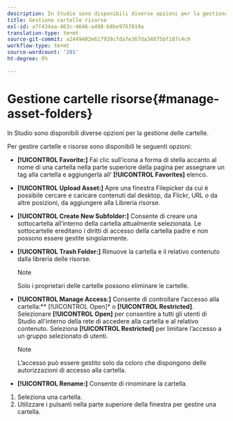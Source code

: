 ```yaml
---
description: In Studio sono disponibili diverse opzioni per la gestione delle cartelle.
title: Gestione cartelle risorse
exl-id: a7f434aa-463c-4646-a498-b8be9767019a
translation-type: tm+mt
source-git-commit: a2449482e617939cfda7e367da34875bf187c4c9
workflow-type: tm+mt
source-wordcount: '201'
ht-degree: 0%

---
```


# Gestione cartelle risorse{#manage-asset-folders}

In Studio sono disponibili diverse opzioni per la gestione delle cartelle.

Per gestire cartelle e risorse sono disponibili le seguenti opzioni:

* **[!UICONTROL Favorite:]** Fai clic sull’icona a forma di stella accanto al nome di una cartella nella parte superiore della pagina per assegnare un tag alla cartella e aggiungerla all’ **[!UICONTROL Favorites]** elenco.

* **[!UICONTROL Upload Asset:]** Apre una finestra Filepicker da cui è possibile cercare e caricare contenuti dal desktop, da Flickr, URL o da altre posizioni, da aggiungere alla Libreria risorse.
* **[!UICONTROL Create New Subfolder:]** Consente di creare una sottocartella all’interno della cartella attualmente selezionata. Le sottocartelle ereditano i diritti di accesso della cartella padre e non possono essere gestite singolarmente.
* **[!UICONTROL Trash Folder:]** Rimuove la cartella e il relativo contenuto dalla libreria delle risorse.

   >[!NOTE]
   >
   >Solo i proprietari delle cartelle possono eliminare le cartelle.

* **[!UICONTROL Manage Access:]** Consente di controllare l’accesso alla cartella:**  [!UICONTROL Open]* o  **[!UICONTROL Restricted]**. Selezionare **[!UICONTROL Open]** per consentire a tutti gli utenti di Studio all&#39;interno della rete di accedere alla cartella e al relativo contenuto. Seleziona **[!UICONTROL Restricted]** per limitare l’accesso a un gruppo selezionato di utenti.

   >[!NOTE]
   >
   >L’accesso può essere gestito solo da coloro che dispongono delle autorizzazioni di accesso alla cartella.

* **[!UICONTROL Rename:]** Consente di rinominare la cartella.

1. Seleziona una cartella.
1. Utilizzare i pulsanti nella parte superiore della finestra per gestire una cartella.
